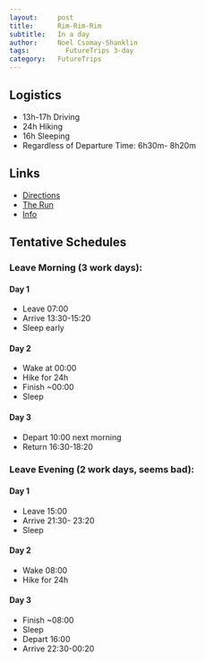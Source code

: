 ```yaml
---
layout:     post
title:      Rim-Rim-Rim
subtitle:   In a day
author:     Noel Csomay-Shanklin
tags: 		  FutureTrips 3-day
category:   FutureTrips
---
```

## Logistics

* 13h-17h Driving
* 24h Hiking
* 16h Sleeping
* Regardless of Departure Time: 6h30m- 8h20m

## Links
* [Directions](https://www.google.com/maps/dir/California+Institute+of+Technology,+1200+E+California+Blvd,+Pasadena,+CA+91125/Grand+Canyon+National+Park,+Arizona/@35.3386248,-119.6107667,6z/data=!4m14!4m13!1m5!1m1!1s0x80c2c4a7ea997b91:0x3499e7d01a61dd1a!2m2!1d-118.125269!2d34.1376576!1m5!1m1!1s0x873312ae759b4d15:0x1f38a9bec9912029!2m2!1d-112.1129972!2d36.1069652!3e0)
* [The Run](https://www.trailrunproject.com/trail/7011064/rim-to-rim-to-rim-r2r2r)
* [Info](https://www.ultraexpeditions.com/single-post/2017/02/15/The-Grand-Canyon-R2R2R-What-You-Need-To-Know)


## Tentative Schedules
### Leave Morning (3 work days):
#### Day 1
* Leave 07:00
* Arrive 13:30-15:20
* Sleep early

#### Day 2
* Wake at 00:00
* Hike for 24h
* Finish ~00:00
* Sleep

#### Day 3
* Depart 10:00 next morning
* Return 16:30-18:20

### Leave Evening (2 work days, seems bad):
#### Day 1
* Leave 15:00
* Arrive 21:30- 23:20
* Sleep

#### Day 2
* Wake 08:00
* Hike for 24h

#### Day 3
* Finish ~08:00
* Sleep
* Depart 16:00
* Arrive 22:30-00:20


